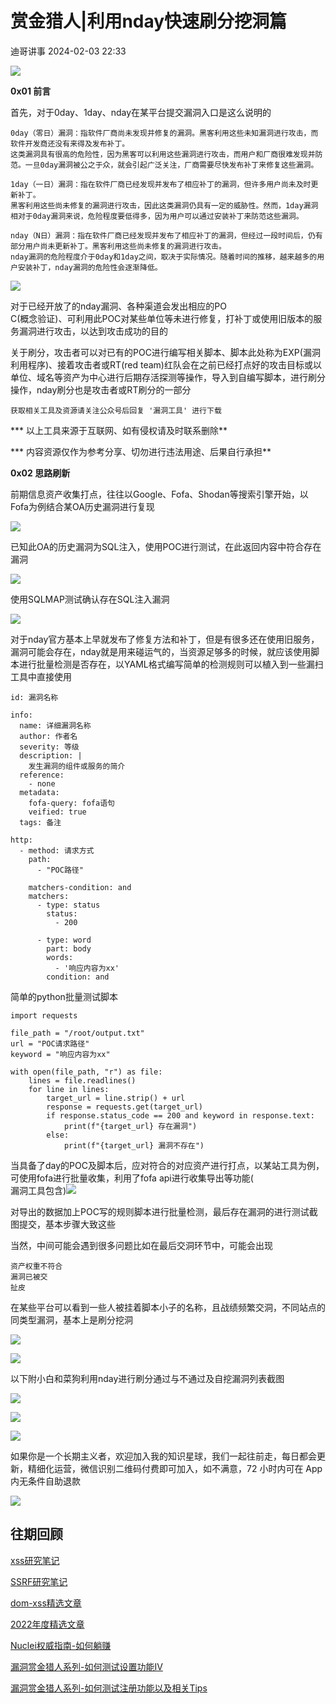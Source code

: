 #  赏金猎人|利用nday快速刷分挖洞篇   
 迪哥讲事   2024-02-03 22:33  
  
![](https://mmbiz.qpic.cn/mmbiz_gif/icdGEWOnYLpNJUTyXhK4Iic6TJFLAAboGBK3V3tSviaWr4PZG8a6IYoiaMTg23QFLvasNxpQL1Ed9qLsPUmGPH1mPw/640?wx_fmt=gif&wxfrom=5&wx_lazy=1 "")  
  
**0x01 前言**  
  
首先，对于0day、1day、nday在某平台提交漏洞入口是这么说明的  
```
0day（零日）漏洞：指软件厂商尚未发现并修复的漏洞。黑客利用这些未知漏洞进行攻击，而软件开发商还没有来得及发布补丁。
这类漏洞具有很高的危险性，因为黑客可以利用这些漏洞进行攻击，而用户和厂商很难发现并防范。一旦0day漏洞被公之于众，就会引起广泛关注，厂商需要尽快发布补丁来修复这些漏洞。
```  
```
1day（一日）漏洞：指在软件厂商已经发现并发布了相应补丁的漏洞，但许多用户尚未及时更新补丁。
黑客利用这些尚未修复的漏洞进行攻击，因此这类漏洞仍具有一定的威胁性。然而，1day漏洞相对于0day漏洞来说，危险程度要低得多，因为用户可以通过安装补丁来防范这些漏洞。
```  
```
nday（N日）漏洞：指在软件厂商已经发现并发布了相应补丁的漏洞，但经过一段时间后，仍有部分用户尚未更新补丁。黑客利用这些尚未修复的漏洞进行攻击。
nday漏洞的危险程度介于0day和1day之间，取决于实际情况。随着时间的推移，越来越多的用户安装补丁，nday漏洞的危险性会逐渐降低。
```  
  
![](https://mmbiz.qpic.cn/mmbiz_png/icdGEWOnYLpNGMrZ4k2Mo2vvnqiaiccfOI3zycqvxzDBFfXrIAqtnwGY2duf5eZM5pB5ugZUicph8B3rcNeLejZ6cw/640?wx_fmt=png&from=appmsg "")  
  
对于已经开放了的nday漏洞、各种渠道会发出相应的PO  
C(概念验证)、可利用此POC对某些单位等未进行修复，打补丁或使用旧版本的服务漏洞进行攻击，以达到攻击成功的目的  
  
关于刷分，攻击者可以对已有的POC进行编写相关脚本、脚本此处称为EXP(漏洞利用程序)、接着攻击者或RT(red team)红队会在之前已经打点好的攻击目标或以单位、域名等资产为中心进行后期存活探测等操作，导入到自编写脚本，进行刷分操作，nday刷分也是攻击者或RT刷分的一部分  
```
获取相关工具及资源请关注公众号后回复 '漏洞工具' 进行下载
```  
  
*** 以上工具来源于互联网、如有侵权请及时联系删除**  
  
*** 内容资源仅作为参考分享、切勿进行违法用途、后果自行承担**  
  
**0x02 思路刷新**  
  
前期信息资产收集打点，往往以Google、Fofa、Shodan等搜索引擎开始，以Fofa为例结合某OA历史漏洞进行复现  
  
![](https://mmbiz.qpic.cn/mmbiz_png/icdGEWOnYLpNGMrZ4k2Mo2vvnqiaiccfOI3mibfbS3S4qEStGJK6aXXIXlwr7b25Sicm5qJDbgdNQIR5QvIoZPtK1NQ/640?wx_fmt=png&from=appmsg "")  
  
已知此OA的历史漏洞为SQL注入，使用POC进行测试，在此返回内容中符合存在漏洞  
  
![](https://mmbiz.qpic.cn/mmbiz_png/icdGEWOnYLpNGMrZ4k2Mo2vvnqiaiccfOI3p6OD2cu6FaWfengIjfuQgA64axdnIlFia031KBRzOzjXlgZqibCxXdcg/640?wx_fmt=png&from=appmsg "")  
  
使用SQLMAP测试确认存在SQL注入漏洞  
  
![](https://mmbiz.qpic.cn/mmbiz_png/icdGEWOnYLpNGMrZ4k2Mo2vvnqiaiccfOI3plQD1dlKabZnmXdO8VdsqibjtOxCL40jggSUqZibRUJJMPiaAnPDQs3OQ/640?wx_fmt=png&from=appmsg "")  
  
对于nday官方基本上早就发布了修复方法和补丁，但是有很多还在使用旧服务，漏洞可能会存在，nday就是用来碰运气的，当资源足够多的时候，就应该使用脚本进行批量检测是否存在，以YAML格式编写简单的检测规则可以植入到一些漏扫工具中直接使用  
```
id: 漏洞名称

info:
  name: 详细漏洞名称
  author: 作者名
  severity: 等级
  description: |
    发生漏洞的组件或服务的简介
  reference:
    - none
  metadata:
    fofa-query: fofa语句
    veified: true
  tags: 备注

http:
  - method: 请求方式
    path:
      - "POC路径"

    matchers-condition: and
    matchers:
      - type: status
        status:
          - 200

      - type: word
        part: body
        words:
          - '响应内容为xx'
        condition: and
```  
  
简单的python批量测试脚本  
```
import requests

file_path = "/root/output.txt"
url = "POC请求路径"
keyword = "响应内容为xx"

with open(file_path, "r") as file:
    lines = file.readlines()
    for line in lines:
        target_url = line.strip() + url  
        response = requests.get(target_url)
        if response.status_code == 200 and keyword in response.text:
            print(f"{target_url} 存在漏洞")
        else:
            print(f"{target_url} 漏洞不存在")
```  
  
  
当具备了day的POC及脚本后，应对符合的对应资产进行打点，以某站工具为例，可使用fofa进行批量收集，利用了fofa api进行收集导出等功能(  
漏洞工具包含)![](https://mmbiz.qpic.cn/mmbiz_png/icdGEWOnYLpNGMrZ4k2Mo2vvnqiaiccfOI3YFHA8TPEDkibZXSee74rFtTydhmKw0kPUWhdmiayeYwCptTWbibY3kVgQ/640?wx_fmt=png&from=appmsg "")  
  
  
对导出的数据加上POC写的规则脚本进行批量检测，最后存在漏洞的进行测试截图提交，基本步骤大致这些  
  
当然，中间可能会遇到很多问题比如在最后交洞环节中，可能会出现  
```
资产权重不符合
漏洞已被交
扯皮
```  
  
在某些平台可以看到一些人被挂着脚本小子的名称，且战绩频繁交洞，不同站点的同类型漏洞，基本上是刷分挖洞  
  
![](https://mmbiz.qpic.cn/mmbiz_png/icdGEWOnYLpNGMrZ4k2Mo2vvnqiaiccfOI3FbHXm4ts0BJhD6AQKbRmc7ngULQKyjxeeicvUrPhiaJOibq5hibAVNibqQA/640?wx_fmt=png&from=appmsg "")  
  
![](https://mmbiz.qpic.cn/mmbiz_png/icdGEWOnYLpNGMrZ4k2Mo2vvnqiaiccfOI3CmW3gWmYcqXKniamL413m0Y2rXXBhiaFhicx9VEibude9oxNefbcHtqe9w/640?wx_fmt=png&from=appmsg "")  
  
以下附小白和菜狗利用nday进行刷分通过与不通过及自挖漏洞列表截图  
  
![](https://mmbiz.qpic.cn/mmbiz_png/icdGEWOnYLpNGMrZ4k2Mo2vvnqiaiccfOI3haUTibfOXSk9CibS1SFDebQqcP9BIrUYQHNaxa7rdtyfmiceYe2IicQiaYQ/640?wx_fmt=png&from=appmsg "")  
  
![](https://mmbiz.qpic.cn/mmbiz_png/icdGEWOnYLpNGMrZ4k2Mo2vvnqiaiccfOI3XUwicEibiajqlwWoGb3c5YTNDDvuu5wMlrBJhYMo1KcK3huKjdRf3GLXg/640?wx_fmt=png&from=appmsg "")  
  
![](https://mmbiz.qpic.cn/mmbiz_png/icdGEWOnYLpNGMrZ4k2Mo2vvnqiaiccfOI3XLZetVeazVQibCibic9Uh46szj4qTv1sxMqeko5ZaGfic8VxlOKZZk5Shw/640?wx_fmt=png&from=appmsg "")  
  
  
如果你是一个长期主义者，欢迎加入我的知识星球，我们一起往前走，每日都会更新，精细化运营，微信识别二维码付费即可加入，如不满意，72 小时内可在 App 内无条件自助退款  
  
![](https://mmbiz.qpic.cn/mmbiz_png/YmmVSe19Qj5jYW8icFkojHqg2WTWTjAnvcuF7qGrj3JLz1VgSFDDMOx0DbKjsia5ibMpeISsibYJ0ib1d2glMk2hySA/640?wx_fmt=png&wxfrom=5&wx_lazy=1&wx_co=1 "")  
## 往期回顾  
  
  
[xss研究笔记](http://mp.weixin.qq.com/s?__biz=MzIzMTIzNTM0MA==&mid=2247487130&idx=1&sn=e20bb0ee083d058c74b5a806c8a581b3&chksm=e8a604f9dfd18defaeb9306b89226dd3a5b776ce4fc194a699a317b29a95efd2098f386d7adb&scene=21#wechat_redirect)  
  
  
[SSRF研究笔记](http://mp.weixin.qq.com/s?__biz=MzIzMTIzNTM0MA==&mid=2247486912&idx=1&sn=8704ce12dedf32923c6af49f1b139470&chksm=e8a607a3dfd18eb5abc302a40da024dbd6ada779267e31c20a0fe7bbc75a5947f19ba43db9c7&scene=21#wechat_redirect)  
  
  
[dom-xss精选文章](http://mp.weixin.qq.com/s?__biz=MzIzMTIzNTM0MA==&mid=2247488819&idx=1&sn=5141f88f3e70b9c97e63a4b68689bf6e&chksm=e8a61f50dfd1964692f93412f122087ac160b743b4532ee0c1e42a83039de62825ebbd066a1e&scene=21#wechat_redirect)  
  
  
[2022年度精选文章](http://mp.weixin.qq.com/s?__biz=MzIzMTIzNTM0MA==&mid=2247487187&idx=1&sn=622438ee6492e4c639ebd8500384ab2f&chksm=e8a604b0dfd18da6c459b4705abd520cc2259a607dd9306915d845c1965224cc117207fc6236&scene=21#wechat_redirect)  
[](http://mp.weixin.qq.com/s?__biz=MzIzMTIzNTM0MA==&mid=2247487187&idx=1&sn=622438ee6492e4c639ebd8500384ab2f&chksm=e8a604b0dfd18da6c459b4705abd520cc2259a607dd9306915d845c1965224cc117207fc6236&scene=21#wechat_redirect)  
  
  
[Nuclei权威指南-如何躺赚](http://mp.weixin.qq.com/s?__biz=MzIzMTIzNTM0MA==&mid=2247487122&idx=1&sn=32459310408d126aa43240673b8b0846&chksm=e8a604f1dfd18de737769dd512ad4063a3da328117b8a98c4ca9bc5b48af4dcfa397c667f4e3&scene=21#wechat_redirect)  
  
  
[漏洞赏金猎人系列-如何测试设置功能IV](http://mp.weixin.qq.com/s?__biz=MzIzMTIzNTM0MA==&mid=2247486973&idx=1&sn=6ec419db11ff93d30aa2fbc04d8dbab6&chksm=e8a6079edfd18e88f6236e237837ee0d1101489d52f2abb28532162e2937ec4612f1be52a88f&scene=21#wechat_redirect)  
  
  
[漏洞赏金猎人系列-如何测试注册功能以及相关Tips](http://mp.weixin.qq.com/s?__biz=MzIzMTIzNTM0MA==&mid=2247486764&idx=1&sn=9f78d4c937675d76fb94de20effdeb78&chksm=e8a6074fdfd18e59126990bc3fcae300cdac492b374ad3962926092aa0074c3ee0945a31aa8a&scene=21#wechat_redirect)  
  
  
  
  
